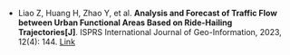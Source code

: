 * Liao Z, Huang H, Zhao Y, et al. <b>Analysis and Forecast of Traffic Flow between Urban Functional Areas Based on Ride-Hailing Trajectories[J]</b>. ISPRS International Journal of Geo-Information, 2023, 12(4): 144. [Link](https://www.mdpi.com/2220-9964/12/4/144)
